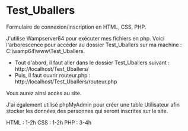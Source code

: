 # Test_Uballers
Formulaire de connexion/inscription en HTML, CSS, PHP.

J'utilise Wampserver64 pour exécuter mes fichiers en php. Voici l'arborescence pour accéder au dossier Test_Uballers sur ma machine : C:\wamp64\www\Test_Uballers.

- Tout d'abord, il faut aller dans le dossier Test_Uballers suivant : http://localhost/Test_Uballers/
- Puis, il faut ouvrir routeur.php : http://localhost/Test_Uballers/routeur.php

Vous aurez ainsi accès au site.

J'ai également utilisé phpMyAdmin pour créer une table Utilisateur afin stocker les données des personnes qui seront inscrites sur le site.

HTML : 1-2h 
CSS : 1-2h
PHP : 3-4h
